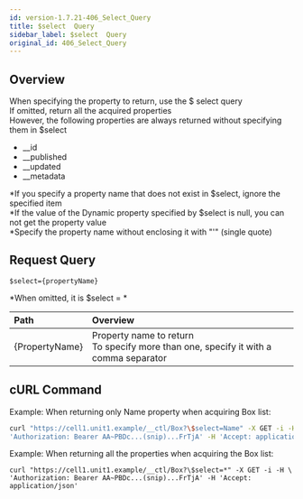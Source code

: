 ```yaml
---
id: version-1.7.21-406_Select_Query
title: $select  Query
sidebar_label: $select  Query
original_id: 406_Select_Query
---
```


## Overview

When specifying the property to return, use the $ select query  
If omitted, return all the acquired properties  
However, the following properties are always returned without specifying them in $select

* \_\_id
* \_\_published
* \_\_updated
* \_\_metadata

\*If you specify a property name that does not exist in $select, ignore the specified item  
\*If the value of the Dynamic property specified by $select is null, you can not get the property value  
\*Specify the property name without enclosing it with "'" (single quote)

## Request Query

```
$select={propertyName}
```

\*When omitted, it is $select = *

|Path|Overview|
|:--|:--|
|{PropertyName}|Property name to return<br>To specify more than one, specify it with a comma separator|

## cURL Command

Example: When returning only Name property when acquiring Box list:

```sh
curl "https://cell1.unit1.example/__ctl/Box?\$select=Name" -X GET -i -H \
'Authorization: Bearer AA~PBDc...(snip)...FrTjA' -H 'Accept: application/json'
```

Example: When returning all the properties when acquiring the Box list:

```
curl "https://cell1.unit1.example/__ctl/Box?\$select=*" -X GET -i -H \
'Authorization: Bearer AA~PBDc...(snip)...FrTjA' -H 'Accept: application/json'
```


